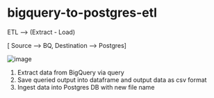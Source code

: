 # bigquery-to-postgres-etl

ETL --> (Extract - Load)

[ Source --> BQ, Destination --> Postgres]

![image](https://user-images.githubusercontent.com/116934441/227949498-df847c06-6865-40bc-b434-59996e28de93.png)


1. Extract data from BigQuery via query
2. Save queried output into dataframe and output data as csv format
3. Ingest data into Postgres DB with new file name

